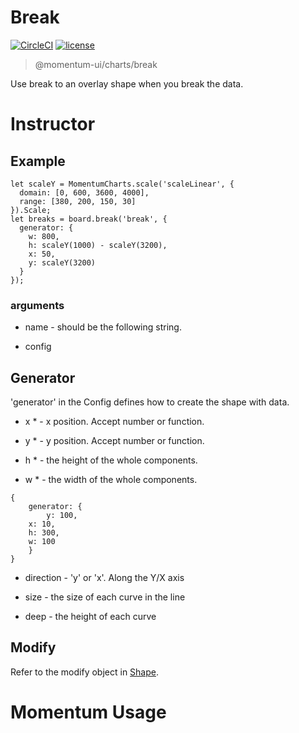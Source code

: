 # Break

[![CircleCI](https://img.shields.io/circleci/project/github/momentum-design/momentum-ui/main.svg)](https://circleci.com/gh/momentum-design/momentum-ui/)
[![license](https://img.shields.io/github/license/momentum-design/momentum-ui.svg?color=blueviolet)](https://github.com/momentum-design/momentum-ui/blob/main/charts/LICENSE)

> @momentum-ui/charts/break

Use break to an overlay shape when you break the data.

# Instructor

## Example

```
let scaleY = MomentumCharts.scale('scaleLinear', {
  domain: [0, 600, 3600, 4000],
  range: [380, 200, 150, 30]
}).Scale;
let breaks = board.break('break', {
  generator: {
    w: 800,
    h: scaleY(1000) - scaleY(3200),
    x: 50,
    y: scaleY(3200)
  }
});
```

### arguments

+ name - should be the following string.

+ config

## Generator

'generator' in the Config defines how to create the shape with data. 

+ x * - x position. Accept number or function.
	
+ y * - y position. Accept number or function.

+ h * - the height of the whole components.

+ w * - the width of the whole components.
	
```
{
	generator: {
		y: 100,
    x: 10,
    h: 300,
    w: 100
	}
}
```

+ direction - 'y' or 'x'. Along the Y/X axis

+ size - the size of each curve in the line

+ deep - the height of each curve  

## Modify

Refer to the modify object in [Shape](../shape/README.md).

# Momentum Usage
